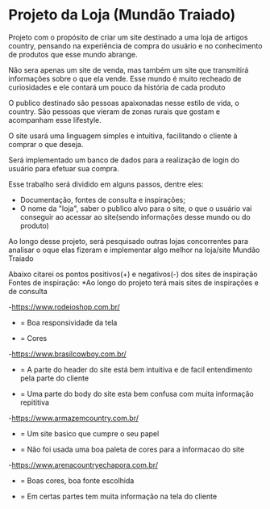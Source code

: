 # Projeto da Loja (Mundão Traiado)
  
  Projeto com o propósito de criar um site destinado a uma loja de artigos country, pensando na experiência de compra do usuário e no conhecimento de produtos que esse mundo abrange.
  
  Não sera apenas um site de venda, mas também um site que transmitirá informações sobre o que ela vende. Esse mundo é muito recheado de curiosidades e ele contará um pouco da história de cada produto
  
  O publico destinado são pessoas apaixonadas nesse estilo de vida, o country. São pessoas que vieram de zonas rurais que gostam e acompanham esse lifestyle.
  
  O site usará uma linguagem simples e intuitiva, facilitando o cliente à comprar o que deseja.
  
  Será implementado um banco de dados para a realização de login do usuário para efetuar sua compra.

Esse trabalho será dividido em alguns passos, dentre eles:
  - Documentação, fontes de consulta e inspirações;
  - O nome da "loja", saber o publico alvo para o site, o que o usuário vai conseguir ao acessar ao site(sendo informações desse mundo ou do produto) 
  
Ao longo desse projeto, será pesquisado outras lojas concorrentes para analisar o oque elas fizeram e implementar algo melhor na loja/site Mundão Traiado

Abaixo citarei os pontos positivos(+) e negativos(-) dos sites de inspiração
Fontes de inspiração:
*Ao longo do projeto terá mais sites de inspirações e de consulta

-https://www.rodeioshop.com.br/ 
+ = Boa responsividade da tela
- = Cores

-https://www.brasilcowboy.com.br/
+ = A parte do header do site está bem intuitiva e de facil entendimento pela parte do cliente
- = Uma parte do body do site esta bem confusa com muita informação repititiva

-https://www.armazemcountry.com.br/
+ =  Um site basico que cumpre o seu papel
- = Não foi usada uma boa paleta de cores para a informacao do site

-https://www.arenacountryechapora.com.br/
+ = Boas cores, boa fonte escolhida
- = Em certas partes tem muita informação na tela do cliente

